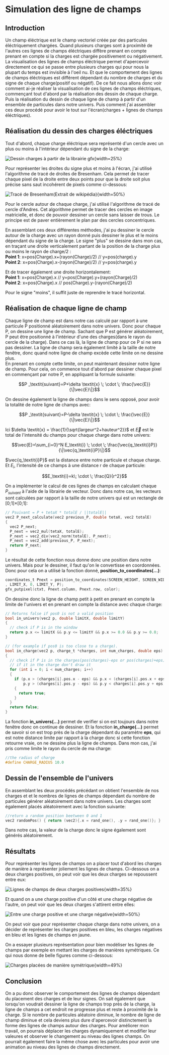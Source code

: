 # Simulation des ligne de champs

## **Introduction**

Un champ éléctrique est le champ vectoriel créée par des particules éléctriquement chargées. Quand plusieurs charges sont à proximité de l'autres ces lignes de champs éléctriques diffère prenant en compte prenant en compte si la charges est chargée positivement ou négativement. La visualisation des lignes de champs éléctrique permet d'apercevoir directement ce qui se passe entre plusieurs charges qui pour nous la plupart du temps est invisible à l'oeil nu. Et que le comportement des lignes de champs éléctriques est différent dépendant du nombre de charges et du signe de chaque charge(positif ou négatif). De ce fait nous allons donc voir comment ai-je réaliser la visualisation de ces lignes de champs éléctriques, commençant tout d'abord par la réalisation des dessin de chaque charge. Puis la réalisation du dessin de chaque ligne de champ à partir d'un ensemble de particules dans notre univers. Puis comment j'ai assembler ces deux procédé pour avoir le tout sur l'écran(charges + lignes de champs éléctriques).

## **Réalisation du dessin des charges éléctriques**

Tout d'abord, chaque charge éléctrique sera représenté d'un cercle avec un plus ou moins à l'intérieur dépendant du signe de la charge:  

![Dessin charges à partir de la librairie gfx](./Images/Dessin_charges.png){width=25%}

  
Pour représenter les droites du signe plus et moins à l'écran, j'ai utilisé l'algorithme de tracé de droites de Bresenham. Cela permet de tracer chaque pixel de la droite entre deux points pour que la droite soit plus précise sans saut incohérent de pixels comme ci-dessous: 

![Tracé de Bresenham(Extrait de wikipédia)](./Images/Trace_Bresenham.png){width=50%}

Pour le cercle autour de chaque charge, j'ai utilisé l'algorithme de tracé de cercle d'Andres. Cet algorithme permet de tracer des cercles en image matricielle, et donc de pouvoir dessiner un cercle sans laisser de trous. Le principe est de paver entièrement le plan par des cercles concentriques.

En assemblant ces deux différentes méthodes, j'ai pu dessiner le cercle autour de la charge avec un rayon donné puis dessiner le plus et le moins dépendant du signe de la charge. Le signe "plus" se dessine dans mon cas, en traçant une droite verticalement partant de la position de la charge plus ou moins le rayon de charge/2 :  
**Point 1**: x=pos(Charge).x+(rayon(Charge)/2) // y=pos(charge).y  
**Point 2**: x=pos(Charge).x-(rayon(Charge)/2) // y=pos(charge).y


Et de tracer également une droite horizontalement:  
**Point 1**: x=pos(Charge).x // y=pos(Charge).y+(rayon(Charge)/2)  
**Point 2**: x=pos(Charge).x // pos(Charge).y-(rayon(Charge)/2)

Pour le signe "moins", il suffit juste de reprendre le tracé horizontal.  

## **Réalisation de chaque ligne de champ**  

Chaque ligne de champ est dans notre cas calculé par rapport à une particule P positionné aléatoirement dans notre univers. Donc pour chaque P, on dessine une ligne de champ. Sachant que P est générer aléatoirement, P peut être positionné à l'intérieur d'une des charges(dans le rayon du cercle de la charge). Dans ce cas là, la ligne de champ pour ce P si ne sera pas dessiner. La ligne de champ sera également limité à la taille de notre fenêtre, donc quand notre ligne de champ excède cette limite on ne dessine plus.   
En prenant en compte cette limite, on peut maintenant dessiner notre ligne de champ. Pour cela, on commence tout d'abord par dessiner chaque pixel en commençant par notre P, en appliquant la formule suivante:  

$$P _\textit{suivant}=P+\delta \textit{x} \; \cdot \; \frac{\vec{E}}{\|\vec{E}\|}$$

On dessine également la ligne de champs dans le sens opposé, pour avoir la totalité de notre ligne de champs avec: 

$$P _\textit{suivant}=P-\delta \textit{x} \; \cdot \; \frac{\vec{E}}{\|\vec{E}\|}$$

Ici $\delta \textit{x} = \frac{1}{\sqrt{largeur^2+hauteur^2}}$ et $\vec{E}$ est le total de l'intensité du champs pour chaque charge dans notre univers:

$$\vec{E}=\sum_{i=0}^N E_\textit{i} \; \cdot \; \frac{\vec{q_\textit{i}P}}{\|\vec{q_\textit{i}P}\|}$$

$\vec{q_\textit{i}P}$ est la distance entre notre particule et chaque charge. Et $E_\textit{i}$, l’intensité de ce champs à une distance r de chaque particule:

$$E_\textit{i}=k\; \cdot \; \frac{Q}{r^2}$$

On a implémenter le calcul de ces lignes de champs en calculant chaque $P _\textit{suivant}$ à l'aide de la librairie de vecteur. Donc dans notre cas, les vecteurs sont calculées par rapport à la taille de notre univers qui est un rectangle de [0;1]×[0;1]:
```c
// Psuivant = P + tetaX * totalE / ||totalE||
vec2 P_next_calculate(vec2 previous_P, double tetaX, vec2 totalE)
{
  vec2 P_next;
  P_next = vec2_mul(tetaX, totalE);
  P_next = vec2_div(vec2_norm(totalE), P_next);
  P_next = vec2_add(previous_P, P_next);
  return P_next;
}
```
Le résultat de cette fonction nous donne donc une position dans notre univers. Mais pour le dessiner, il faut qu'on le convertisse en coordonnées. Donc pour cela on a utilisé la fonction donné, **position_to_coordinates(...)**:
```c
coordinates_t Pnext = position_to_coordinates(SCREEN_HEIGHT, SCREEN_WIDTH, 0
, LIMIT_X, 0, LIMIT_Y, P);
gfx_putpixel(ctxt, Pnext.column, Pnext.row, color);
```

On dessine donc la ligne de champ petit à petit en prenant en compte la limite de l'univers et en prenant en compte la distance avec chaque charge:

```c
// Returns false if pos0 is not a valid position
bool in_univers(vec2 p, double limitX, double limitY)
{
  // check if P is in the window
  return p.x <= limitX && p.y <= limitY && p.x >= 0.0 && p.y >= 0.0;
}

// (for example if pos0 is too close to a charge).
bool in_charge(vec2 p, charge_t *charges, int num_charges, double eps)
{
  // check if P is in the charges(pos(charges)-eps or pos(charges)+eps)
  // if it in the charge don't draw it
  for (int i = 0; i < num_charges; i++)
  {
    if (p.x > (charges[i].pos.x - eps) && p.x < (charges[i].pos.x + eps) &&
        p.y > (charges[i].pos.y - eps) && p.y < charges[i].pos.y + eps)
    {
      return true;
    }
  }
  return false;
}
```

La fonction **in_univers(...)** permet de verifier si on est toujours dans notre fenêtre donc on continue de dessiner. Et la fonction **in_charge(...)** permet de savoir si on est trop près de la charge dépendant du paramètre **eps**, qui est notre distance limite par rapport à la charge donc si cette fonction retourne vraie, on ne dessine plus la ligne de champs. Dans mon cas, j'ai pris comme limite le rayon du cercle de ma charge:

```c
//the radius of charge
#define CHARGE_RADIUS 10.0
```

## **Dessin de l'ensemble de l'univers** 

En assemblant les deux procédés précédant on obtient l'ensemble de nos charges et et le nombres de lignes de champs dépendant du nombre de particules générer aléatoirement dans notre univers. Les charges sont également placés aléatoirement avec la fonction suivante:

```c
//return a random position beetween 0 and 1
vec2 randomPos() { return (vec2){.x = rand_one(), .y = rand_one()}; }
```

Dans notre cas, la valeur de la charge donc le signe également sont générés aléatoirement.


## **Résultats**

Pour représenter les lignes de champs on a placer tout d'abord les charges de manière à représenter joliement les lignes de champs. Ci-dessous on a deux charges positives, on peut voir que les deux charges se repoussent entre eux:

![Lignes de champs de deux charges positives](./Images/deux_charges_positives.png){width=35%}

Et quand on a une charge positive d'un côté et une charge négative de l'autre, on peut voir que les deux charges s'attirent entre elles:

![Entre une charge positive et une charge négative](./Images/positive_negative_charges.png){width=50%}

On peut voir que pour représenter chaque charge dans notre univers, on a décider de représenter les charges positives en bleu, les charges négatives en bleu et les lignes de champs en jaune.

On a essayer plusieurs représentation pour bien modéliser les lignes de champs par exemple en mettant les charges de manières symétriques. Ce qui nous donne de belle figures comme ci-dessous:

![Charges placées de manière symétrique](./Images/exemple_lignes.png){width=49%}



## **Conclusion**

On a pu donc observer le comportement des lignes de champs dépendant du placement des charges et de leur signes. On sait également que lorsqu'on voudrait dessiner la ligne de champs trop près de la charge, la ligne de champs a cet endroit ne progresse plus et reste à proximité de la charge. Si le nombre de particules aléatoire diminue, le nombre de ligne de champ diminue et cela deviens plus dure d'apercevoir distinctement la forme des lignes de champs autour des charges. 
Pour améliorer mon travail, on pourrais déplacer les charges dynamiquement et modifier leur valeures et observer le changement au niveau des lignes champs. On pourrait également faire la même chose avec les particules pour avoir une animation au niveau des lignes de champs directement.
